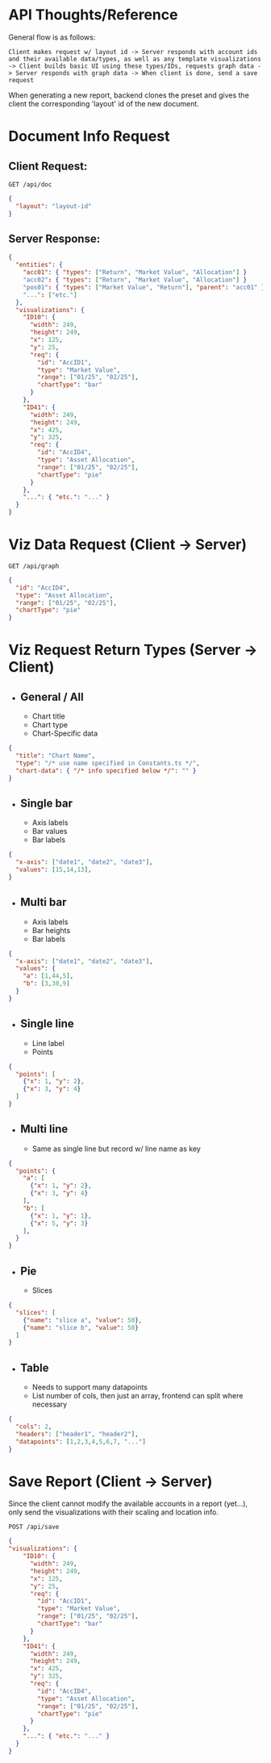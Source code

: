 # API Thoughts/Reference
General flow is as follows:

`
Client makes request w/ layout id -> Server responds with account ids and their available data/types, as well as any template visualizations
-> Client builds basic UI using these types/IDs, requests graph data
-> Server responds with graph data -> When client is done, send a save request
`

When generating a new report, backend clones the preset and gives the client the corresponding 'layout' id of the new document.

# Document Info Request
## Client Request:
`GET /api/doc`
```json
{
  "layout": "layout-id"
}
```
## Server Response:
```json
{
  "entities": {
    "acc01": { "types": ["Return", "Market Value", "Allocation"] }
    "acc02": { "types": ["Return", "Market Value", "Allocation"] }
    "pos01": { "types": ["Market Value", "Return"], "parent": "acc01" }
    "...": ["etc."]
  },
  "visualizations": {
    "ID10": {
      "width": 249,
      "height": 249,
      "x": 125,
      "y": 25,
      "req": {
        "id": "AccID1",
        "type": "Market Value",
        "range": ["01/25", "02/25"],
        "chartType": "bar"
      }
    },
    "ID41": {
      "width": 249,
      "height": 249,
      "x": 425,
      "y": 325,
      "req": {
        "id": "AccID4",
        "type": "Asset Allocation",
        "range": ["01/25", "02/25"],
        "chartType": "pie"
      }
    },
    "...": { "etc.": "..." }
  }
}
```

# Viz Data Request (Client -> Server)
`GET /api/graph`
```json
{
  "id": "AccID4",
  "type": "Asset Allocation",
  "range": ["01/25", "02/25"],
  "chartType": "pie"
}
```

# Viz Request Return Types (Server -> Client)
- ## General / All
  - Chart title
  - Chart type
  - Chart-Specific data
```json
{
  "title": "Chart Name",
  "type": "/* use name specified in Constants.ts */",
  "chart-data": { "/* info specified below */": "" }
}
```
- ## Single bar
  - Axis labels
  - Bar values
  - Bar labels
```json
{
  "x-axis": ["date1", "date2", "date3"],
  "values": [15,14,13],
}
```
- ## Multi bar
  - Axis labels
  - Bar heights
  - Bar labels
```json
{
  "x-axis": ["date1", "date2", "date3"],
  "values": {
    "a": [1,44,5],
    "b": [3,30,9]
  }
}
```
- ## Single line
  - Line label
  - Points
```json
{
  "points": [
    {"x": 1, "y": 2},
    {"x": 3, "y": 4}
  ]
}
```
- ## Multi line
  - Same as single line but record w/ line name as key
```json
{
  "points": {
    "a": [
      {"x": 1, "y": 2},
      {"x": 3, "y": 4}
    ],
    "b": [
      {"x": 1, "y": 1},
      {"x": 5, "y": 3}
    ],
  }
}
```
- ## Pie
  - Slices
```json
{
  "slices": [
    {"name": "slice a", "value": 50},
    {"name": "slice b", "value": 50}
  ]
}
```
- ## Table
  - Needs to support many datapoints
  - List number of cols, then just an array, frontend can split where necessary
```json
{
  "cols": 2,
  "headers": ["header1", "header2"],
  "datapoints": [1,2,3,4,5,6,7, "..."]
}
```

# Save Report (Client -> Server)
Since the client cannot modify the available accounts in a report (yet...), only send the visualizations
with their scaling and location info.

`POST /api/save`
```json
{
"visualizations": {
    "ID10": {
      "width": 249,
      "height": 249,
      "x": 125,
      "y": 25,
      "req": {
        "id": "AccID1",
        "type": "Market Value",
        "range": ["01/25", "02/25"],
        "chartType": "bar"
      }
    },
    "ID41": {
      "width": 249,
      "height": 249,
      "x": 425,
      "y": 325,
      "req": {
        "id": "AccID4",
        "type": "Asset Allocation",
        "range": ["01/25", "02/25"],
        "chartType": "pie"
      }
    },
    "...": { "etc.": "..." }
  }
}
